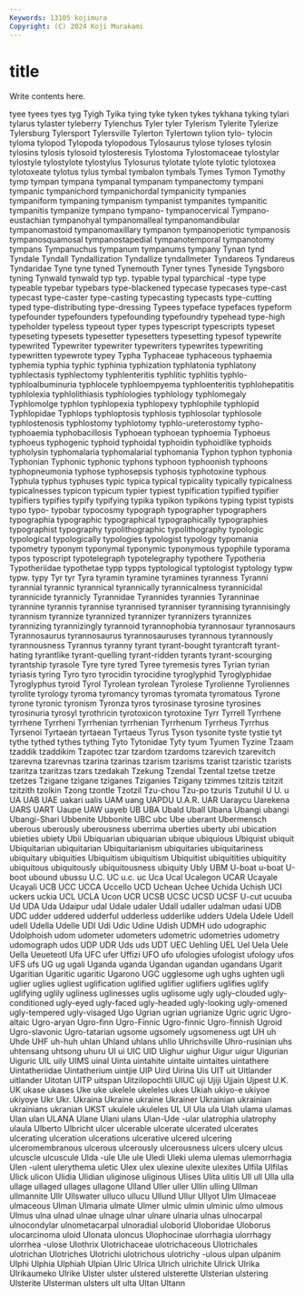 ```yaml
---
Keywords: 13105 kojimura
Copyright: (C) 2024 Koji Murakami
---
```


# title

Write contents here.



tyee
tyees tyes tyg Tyigh Tyika tying tyke tyken tykes tykhana
tyking tylari tylarus tylaster tyleberry Tylenchus Tyler tyler Tylerism Tylerite
Tylerize Tylersburg Tylersport Tylersville Tylerton Tylertown tylion tylo- tylocin tyloma
tylopod Tylopoda tylopodous Tylosaurus tylose tyloses tylosin tylosins tylosis tylosoid
tylosteresis Tylostoma Tylostomaceae tylostylar tylostyle tylostylote tylostylus Tylosurus tylotate tylote
tylotic tylotoxea tylotoxeate tylotus tylus tymbal tymbalon tymbals Tymes Tymon
Tymothy tymp tympan tympana tympanal tympanam tympanectomy tympani tympanic tympanichord
tympanichordal tympanicity tympanies tympaniform tympaning tympanism tympanist tympanites tympanitic tympanitis
tympanize tympano tympano- tympanocervical Tympano-eustachian tympanohyal tympanomalleal tympanomandibular tympanomastoid tympanomaxillary
tympanon tympanoperiotic tympanosis tympanosquamosal tympanostapedial tympanotemporal tympanotomy tympans Tympanuchus tympanum
tympanums tympany Tynan tynd Tyndale Tyndall Tyndallization Tyndallize tyndallmeter Tyndareos
Tyndareus Tyndaridae Tyne tyne tyned Tynemouth Tyner tynes Tyneside Tyngsboro
tyning Tynwald tynwald typ typ. typable typal typarchical -type type
typeable typebar typebars type-blackened typecase typecases type-cast typecast type-caster type-casting
typecasting typecasts type-cutting typed type-distributing type-dressing Typees typeface typefaces typeform
typefounder typefounders typefounding typefoundry typehead type-high typeholder typeless typeout typer
types typescript typescripts typeset typeseting typesets typesetter typesetters typesetting typesof
typewrite typewrited Typewriter typewriter typewriters typewrites typewriting typewritten typewrote typey
Typha Typhaceae typhaceous typhaemia typhemia typhia typhic typhinia typhization typhlatonia
typhlatony typhlectasis typhlectomy typhlenteritis typhlitic typhlitis typhlo- typhloalbuminuria typhlocele typhloempyema
typhloenteritis typhlohepatitis typhlolexia typhlolithiasis typhlologies typhlology typhlomegaly Typhlomolge typhlon typhlopexia
typhlopexy typhlophile typhlopid Typhlopidae Typhlops typhloptosis typhlosis typhlosolar typhlosole typhlostenosis
typhlostomy typhlotomy typhlo-ureterostomy typho- typhoaemia typhobacillosis Typhoean typhoean typhoemia Typhoeus
typhoeus typhogenic typhoid typhoidal typhoidin typhoidlike typhoids typholysin typhomalaria typhomalarial
typhomania Typhon typhon typhonia Typhonian Typhonic typhonic typhons typhoon typhoonish
typhoons typhopneumonia typhose typhosepsis typhosis typhotoxine typhous Typhula typhus typhuses
typic typica typical typicality typically typicalness typicalnesses typicon typicum typier
typiest typification typified typifier typifiers typifies typify typifying typika typikon
typikons typing typist typists typo typo- typobar typocosmy typograph typographer
typographers typographia typographic typographical typographically typographies typographist typography typolithographic typolithography
typologic typological typologically typologies typologist typology typomania typometry typonym typonymal
typonymic typonymous typophile typorama typos typoscript typotelegraph typotelegraphy typothere Typotheria
Typotheriidae typothetae typp typps typtological typtologist typtology typw typw. typy
Tyr tyr Tyra tyramin tyramine tyramines tyranness Tyranni tyrannial tyrannic
tyrannical tyrannically tyrannicalness tyrannicidal tyrannicide tyrannicly Tyrannidae Tyrannides tyrannies Tyranninae
tyrannine tyrannis tyrannise tyrannised tyranniser tyrannising tyrannisingly tyrannism tyrannize tyrannized
tyrannizer tyrannizers tyrannizes tyrannizing tyrannizingly tyrannoid tyrannophobia tyrannosaur tyrannosaurs Tyrannosaurus
tyrannosaurus tyrannosauruses tyrannous tyrannously tyrannousness Tyrannus tyranny tyrant tyrant-bought tyrantcraft
tyrant-hating tyrantlike tyrant-quelling tyrant-ridden tyrants tyrant-scourging tyrantship tyrasole Tyre tyre
tyred Tyree tyremesis tyres Tyrian tyrian tyriasis tyring Tyro tyro
tyrocidin tyrocidine tyroglyphid Tyroglyphidae Tyroglyphus tyroid Tyrol Tyrolean tyrolean Tyrolese
Tyrolienne Tyroliennes tyrolite tyrology tyroma tyromancy tyromas tyromata tyromatous Tyrone
tyrone tyronic tyronism Tyronza tyros tyrosinase tyrosine tyrosines tyrosinuria tyrosyl
tyrothricin tyrotoxicon tyrotoxine Tyrr Tyrrell Tyrrhene tyrrhene Tyrrheni Tyrrhenian tyrrhenian
Tyrrhenum Tyrrheus Tyrrhus Tyrsenoi Tyrtaean tyrtaean Tyrtaeus Tyrus Tyson tysonite
tyste tystie tyt tythe tythed tythes tything Tyto Tytonidae Tyty
tyum Tyumen Tyzine Tzaam tzaddik tzaddikim Tzapotec tzar tzardom tzardoms
tzarevich tzarevitch tzarevna tzarevnas tzarina tzarinas tzarism tzarisms tzarist tzaristic
tzarists tzaritza tzaritzas tzars tzedakah Tzekung Tzendal Tzental tzetse tzetze
tzetzes Tzigane tzigane tziganes Tziganies Tzigany tzimmes tzitzis tzitzit tzitzith
tzolkin Tzong tzontle Tzotzil Tzu-chou Tzu-po tzuris Tzutuhil U U.
u UA UAB UAE uakari ualis UAM uang UAPDU U.A.R.
UAR Uaraycu Uarekena UARS UART Uaupe UAW uayeb UB UBA
Ubald Uball Ubana Ubangi ubangi Ubangi-Shari Ubbenite Ubbonite UBC ubc
Ube uberant Ubermensch uberous uberously uberousness uberrima uberties uberty ubi
ubication ubieties ubiety Ubii Ubiquarian ubiquarian ubique ubiquious Ubiquist ubiquit
Ubiquitarian ubiquitarian Ubiquitarianism ubiquitaries ubiquitariness ubiquitary ubiquities Ubiquitism ubiquitism Ubiquitist
ubiquitities ubiquitity ubiquitous ubiquitously ubiquitousness ubiquity Ubly UBM U-boat u-boat
U-boot ubound ubussu U.C. UC u.c. uc Uca Ucal Ucalegon
UCAR Ucayale Ucayali UCB UCC UCCA Uccello UCD Uchean Uchee
Uchida Uchish UCI uckers uckia UCL UCLA Ucon UCR UCSB
UCSC UCSD UCSF U-cut ucuuba Ud UDA Uda Udaipur udal
Udale udaler Udall udaller udalman udasi UDB UDC udder uddered
udderful udderless udderlike udders Udela Udele Udell udell Udella Udelle
UDI Udi Udic Udine Udish UDMH udo udographic Udolphoish udom
udometer udometers udometric udometries udometry udomograph udos UDP UDR Uds
uds UDT UEC Uehling UEL Uel Uela Uele Uella Ueueteotl
Ufa UFC ufer Uffizi UFO ufo ufologies ufologist ufology ufos
UFS ufs UG ug ugali Uganda uganda Ugandan ugandan ugandans
Ugarit Ugaritian Ugaritic ugaritic Ugarono UGC ugglesome ugh ughs ughten
ugli uglier uglies ugliest uglification uglified uglifier uglifiers uglifies uglify
uglifying uglily ugliness uglinesses uglis uglisome ugly ugly-clouded ugly-conditioned ugly-eyed
ugly-faced ugly-headed ugly-looking ugly-omened ugly-tempered ugly-visaged Ugo Ugrian ugrian ugrianize
Ugric ugric Ugro-altaic Ugro-aryan Ugro-finn Ugro-Finnic Ugro-finnic Ugro-finnish Ugroid Ugro-slavonic
Ugro-tatarian ugsome ugsomely ugsomeness ugt UH uh Uhde UHF uh-huh
uhlan Uhland uhlans uhllo Uhrichsville Uhro-rusinian uhs uhtensang uhtsong uhuru
UI ui UIC UID Uighur uighur Uigur uigur Uigurian Uiguric
UIL uily UIMS uinal Uinta uintahite uintaite uintaites uintathere Uintatheriidae
Uintatherium uintjie UIP Uird Uirina Uis UIT uit Uitlander uitlander
Uitotan UITP uitspan Uitzilopochtli UIUC uji Ujiji Ujjain Ujpest U.K.
UK ukase ukases Uke uke ukelele ukeleles ukes Ukiah ukiyo-e
ukiyoe ukiyoye Ukr Ukr. Ukraina Ukraine ukraine Ukrainer Ukrainian ukrainian
ukrainians ukranian UKST ukulele ukuleles UL Ul Ula ula Ulah
ulama ulamas Ulan ulan ULANA Ulane Ulani ulans Ulan-Ude -ular
ulatrophia ulatrophy ulaula Ulberto Ulbricht ulcer ulcerable ulcerate ulcerated ulcerates
ulcerating ulceration ulcerations ulcerative ulcered ulcering ulceromembranous ulcerous ulcerously ulcerousness
ulcers ulcery ulcus ulcuscle ulcuscule Ulda -ule Ule ule Uledi
Uleki ulema ulemas ulemorrhagia Ulen -ulent ulerythema uletic Ulex ulex
ulexine ulexite ulexites Ulfila Ulfilas Ulick ulicon Ulidia Ulidian uliginose
uliginous Ulises Ulita ulitis Ull ull Ulla ulla ullage ullaged
ullages ullagone Ulland Uller uller Ullin ulling Ullman ullmannite Ullr
Ullswater ulluco ullucu Ullund Ullur Ullyot Ulm Ulmaceae ulmaceous Ulman
Ulmaria ulmate Ulmer ulmic ulmin ulminic ulmo ulmous Ulmus ulna
ulnad ulnae ulnage ulnar ulnare ulnaria ulnas ulnocarpal ulnocondylar ulnometacarpal
ulnoradial uloborid Uloboridae Uloborus ulocarcinoma uloid Ulonata uloncus Ulophocinae ulorrhagia
ulorrhagy ulorrhea -ulose Ulothrix Ulotrichaceae ulotrichaceous Ulotrichales ulotrichan Ulotriches Ulotrichi
ulotrichous ulotrichy -ulous ulpan ulpanim Ulphi Ulphia Ulphiah Ulpian Ulric
Ulrica Ulrich ulrichite Ulrick Ulrika Ulrikaumeko Ulrike Ulster ulster ulstered
ulsterette Ulsterian ulstering Ulsterite Ulsterman ulsters ult ulta Ultan Ultann

